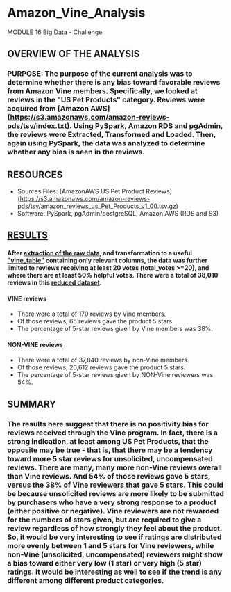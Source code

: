 # Amazon_Vine_Analysis
MODULE 16 Big Data - Challenge

## OVERVIEW OF THE ANALYSIS
### PURPOSE:  The purpose of the current analysis was to determine whether there is any bias toward favorable reviews from Amazon Vine members.  Specifically, we looked at reviews in the "US Pet Products" category.  Reviews were acquired from [Amazon AWS] (https://s3.amazonaws.com/amazon-reviews-pds/tsv/index.txt).  Using PySpark, Amazon RDS and pgAdmin, the reviews were Extracted, Transformed and Loaded.  Then, again using PySpark, the data was analyzed to determine whether any bias is seen in the reviews.

## RESOURCES
  - Sources Files: [AmazonAWS US Pet Product Reviews] (https://s3.amazonaws.com/amazon-reviews-pds/tsv/amazon_reviews_us_Pet_Products_v1_00.tsv.gz) 
  - Software:  PySpark, pgAdmin/postgreSQL, Amazon AWS (RDS and S3)
 

## [RESULTS](Images/Data_Results.png)
#### After [extraction of the raw data](Images/Full_data.png), and transformation to a useful ["vine_table"](Images/Vine.png) containing only relevant columns, the data was further limited to reviews receiving at least 20 votes (total_votes >=20), and where there are at least 50% helpful votes.  There were a total of 38,010 reviews in this [reduced dataset](Images/20votes_50percent.png).

#### VINE reviews
  - There were a total of 170 reviews by Vine members.
  - Of those reviews, 65 reviews gave the product 5 stars.
  - The percentage of 5-star reviews given by Vine members was 38%.


#### NON-VINE reviews
  - There were a total of 37,840 reviews by non-Vine members.
  - Of those reviews, 20,612 reviews gave the product 5 stars.
  - The percentage of 5-star reviews given by NON-Vine reviewers was 54%.


## SUMMARY
### The results here suggest that there is no positivity bias for reviews received through the Vine program.  In fact, there is a strong indication, at least among US Pet Products, that the opposite may be true - that is, that there may be a tendency toward more 5 star reviews for unsolicited, uncompensated reviews.  There are many, many more non-Vine reviews overall than Vine reviews.  And 54% of those reviews gave 5 stars, versus the 38% of Vine reviewers that gave 5 stars.  This could be because unsolicited reviews are more likely to be submitted by purchasers who have a very strong response to a product (either positive or negative).  Vine reviewers are not rewarded for the numbers of stars given, but are required to give a review regardless of how strongly they feel about the product.  So, it would be very interesting to see if ratings are distributed more evenly between 1 and 5 stars for Vine reviewers, while non-Vine (unsolicited, uncompensated) reviewers might show a bias toward either very low (1 star) or very high (5 star) ratings.  It would be interesting as well to see if the trend is any different among different product categories.


